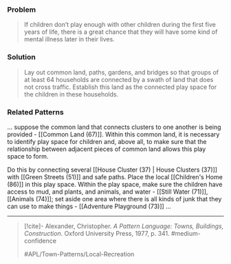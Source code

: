 ### Problem
>If children don’t play enough with other children during the first five years of life, there is a great chance that they will have some kind of mental illness later in their lives.

### Solution
>Lay out common land, paths, gardens, and bridges so that groups of at least 64 households are connected by a swath of land that does not cross traffic. Establish this land as the connected play space for the children in these households.

### Related Patterns
... suppose the common land that connects clusters to one another is being provided - [[Common Land (67)]]. Within this common land, it is necessary to identify play space for children and, above all, to make sure that the relationship between adjacent pieces of common land allows this play space to form.

Do this by connecting several [[House Cluster (37) | House Clusters (37)]] with [[Green Streets (51)]] and safe paths. Place the local [[Children's Home (86)]] in this play space. Within the play space, make sure the children have access to mud, and plants, and animals, and water - [[Still Water (71)]], [[Animals (74)]]; set aside one area where there is all kinds of junk that they can use to make things - [[Adventure Playground (73)]] ...

---

> [!cite]- Alexander, Christopher. _A Pattern Language: Towns, Buildings, Construction_. Oxford University Press, 1977, p. 341.
> #medium-confidence
>
> #APL/Town-Patterns/Local-Recreation
